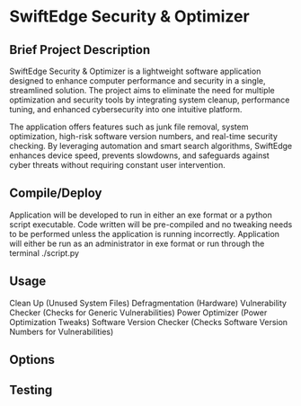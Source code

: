 # SwiftEdge Security & Optimizer

## Brief Project Description

SwiftEdge Security & Optimizer is a lightweight software application designed to enhance computer performance and security in a single, streamlined solution. The project aims to eliminate the need for multiple optimization and security tools by integrating system cleanup, performance tuning, and enhanced cybersecurity into one intuitive platform.

The application offers features such as junk file removal, system optimization, high-risk software version numbers, and real-time security checking. By leveraging automation and smart search algorithms, SwiftEdge enhances device speed, prevents slowdowns, and safeguards against cyber threats without requiring constant user intervention.

## Compile/Deploy

Application will be developed to run in either an exe format or a python script executable. 
Code written will be pre-compiled and no tweaking needs to be performed unless the application is running incorrectly.
Application will either be run as an administrator in exe format or run through the terminal ./script.py

## Usage

Clean Up (Unused System Files)
Defragmentation (Hardware)
Vulnerability Checker (Checks for Generic Vulnerabilities)
Power Optimizer (Power Optimization Tweaks)
Software Version Checker (Checks Software Version Numbers for Vulnerabilities)

## Options



## Testing



